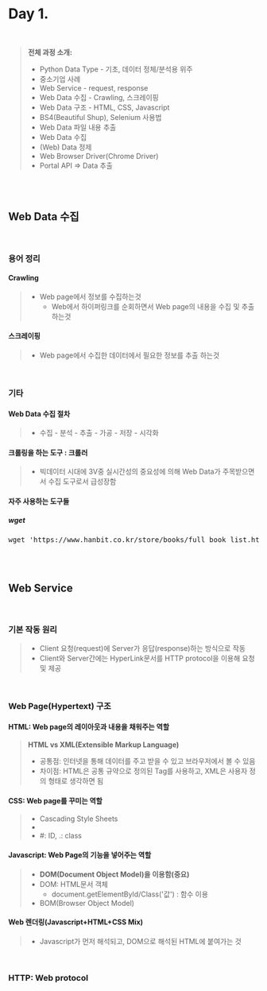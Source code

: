 # Day 1.
<br/>

> **전체 과정 소개:** <br/>
> * Python Data Type - 기초, 데이터 정체/분석용 위주
> * 중소기업 사례 
> * Web Service - request, response
> * Web Data 수집 - Crawling, 스크레이핑
> * Web Data 구조 - HTML, CSS, Javascript
> * BS4(Beautiful Shup), Selenium  사용법
> * Web Data 파일 내용 추출
> * Web Data 수집
> * (Web) Data 정제
> * Web Browser Driver(Chrome Driver)
> * Portal API => Data 추출

<br/><br/>

## Web Data 수집
<br/>

### 용어 정리
#### Crawling
> * Web page에서 정보를 수집하는것
>   * Web에서 하이퍼링크를 순회하면서 Web page의 내용을 수집 및 추출 하는것
#### 스크레이핑
> * Web page에서 수집한 데이터에서 필요한 정보를 추출 하는것
<br/>

### 기타
#### Web Data 수집 절차
> * 수집 - 분석 - 추출 - 가공 - 저장 - 시각화
#### 크롤링을 하는 도구 : 크롤러
> * 빅데이터 시대에 3V중 실시간성의 중요성에 의해 Web Data가 주목받으면서 수집 도구로서 급성장함
#### 자주 사용하는 도구들
##### wget
<pre>wget 'https://www.hanbit.co.kr/store/books/full_book_list.html' -outfile 'full_book_list.txt'</pre>

<br/><br/>

## Web Service
<br/>

### 기본 작동 원리
> * Client 요청(request)에 Server가 응답(response)하는 방식으로 작동
> * Client와 Server간에는 HyperLink문서를 HTTP protocol을 이용해 요청 및 제공
<br/>

### Web Page(Hypertext) 구조
#### HTML: Web page의 레이아웃과 내용을 채워주는 역할
> **HTML vs XML(Extensible Markup Language)**
> * 공통점: 인터넷을 통해 데이터를 주고 받을 수 있고 브라우저에서 볼 수 있음
> * 차이점: HTML은 공통 규약으로 정의된 Tag를 사용하고, XML은 사용자 정의 형태로 생각하면 됨
#### CSS: Web page를 꾸미는 역할
> * Cascading Style Sheets 
> * <style> ~ </style>
> * #: ID, .: class
#### Javascript: Web Page의 기능을 넣어주는 역할
> * **DOM(Document Object Model)을 이용함(중요)**
> * DOM: HTML문서 객체
>   * document.getElementById/Class('값') : 함수 이용
> * BOM(Browser Object Model)
#### Web 렌더링(Javascript+HTML+CSS Mix)
> * Javascript가 먼저 해석되고, DOM으로 해석된 HTML에 붙여가는 것
<br/>

### HTTP: Web protocol
